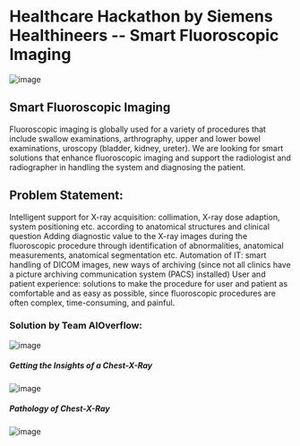 # Healthcare Hackathon by Siemens Healthineers -- Smart Fluoroscopic Imaging

![image](https://user-images.githubusercontent.com/69640722/214499807-acb0f729-5a16-45c2-bfe2-bb345cec23fc.png)


## Smart Fluoroscopic Imaging
Fluoroscopic imaging is globally used for a variety of procedures that include swallow examinations, arthrography, upper and lower bowel examinations, uroscopy (bladder, kidney, ureter). We are looking for smart solutions that enhance fluoroscopic imaging and support the radiologist and radiographer in handling the system and diagnosing the patient.

## Problem Statement:

Intelligent support for X-ray acquisition: collimation, X-ray dose adaption, system positioning etc. according to anatomical structures and clinical question
Adding diagnostic value to the X-ray images during the fluoroscopic procedure through identification of abnormalities, anatomical measurements, anatomical segmentation etc.
Automation of IT: smart handling of DICOM images, new ways of archiving (since not all clinics have a picture archiving communication system (PACS) installed)
User and patient experience: solutions to make the procedure for user and patient as comfortable and as easy as possible, since fluoroscopic procedures are often complex, time-consuming, and painful.


### Solution by Team AIOverflow:

![image](https://user-images.githubusercontent.com/69640722/214500445-19e80ceb-dafc-462c-9ec1-81afcdd33d73.png)

##### Getting the Insights of a Chest-X-Ray 

![image](https://user-images.githubusercontent.com/69640722/214500717-965eba99-8821-44f9-a70d-a341693ef38b.png)

##### Pathology of Chest-X-Ray

![image](https://user-images.githubusercontent.com/69640722/214504002-b74feb6c-3c14-464b-91cd-58a18fe956de.png)



